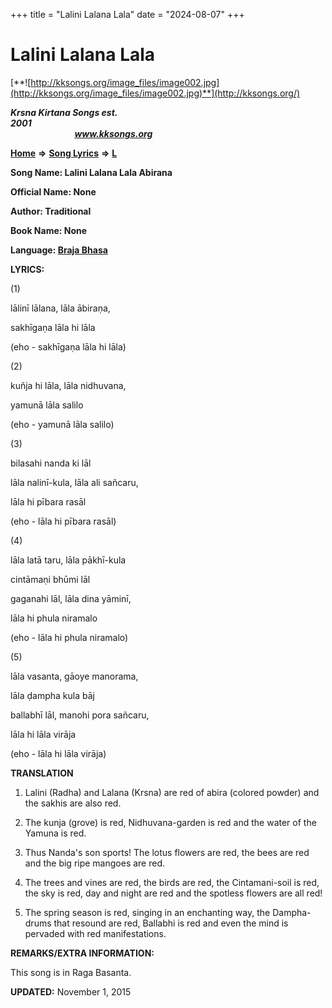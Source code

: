 +++
title = "Lalini Lalana Lala"
date = "2024-08-07"
+++

# Lalini Lalana Lala
[**![http://kksongs.org/image_files/image002.jpg](http://kksongs.org/image_files/image002.jpg)**](http://kksongs.org/)

**_Krsna Kirtana Songs est. 2001_**                                                                                                                                                 **_www.kksongs.org_**

**[Home](http://kksongs.org/)** **⇒** **[Song Lyrics](http://kksongs.org/lyrics.html)** **⇒** **[L](http://kksongs.org/songs/song_l.html)**

**Song Name: Lalini Lalana Lala Abirana**

**Official Name: None**

**Author: Traditional**

**Book Name: None**

**Language: [Braja Bhasa](http://kksongs.org/language/list/braja_bhasa.html)**

**LYRICS:**

(1)

lālinī lālana, lāla ābiraṇa,

sakhīgaṇa lāla hi lāla

(eho - sakhīgaṇa lāla hi lāla)

(2)

kuñja hi lāla, lāla nidhuvana,

yamunā lāla salilo

(eho - yamunā lāla salilo)

(3)

bilasahi nanda ki lāl

lāla nalinī-kula, lāla ali sañcaru,

lāla hi pībara rasāl

(eho - lāla hi pībara rasāl)

(4)

lāla latā taru, lāla pākhī-kula

cintāmaṇi bhūmi lāl

gaganahi lāl, lāla dina yāminī,

lāla hi phula niramalo

(eho - lāla hi phula niramalo)

(5)

lāla vasanta, gāoye manorama,

lāla ḍampha kula bāj

ballabhī lāl, manohi pora sañcaru,

lāla hi lāla virāja

(eho - lāla hi lāla virāja)

**TRANSLATION**

1) Lalini (Radha) and Lalana (Krsna) are red of abira (colored powder) and the sakhis are also red.

2) The kunja (grove) is red, Nidhuvana-garden is red and the water of the Yamuna is red.

3) Thus Nanda's son sports! The lotus flowers are red, the bees are red and the big ripe mangoes are red.

4) The trees and vines are red, the birds are red, the Cintamani-soil is red, the sky is red, day and night are red and the spotless flowers are all red!

5) The spring season is red, singing in an enchanting way, the Dampha-drums that resound are red, Ballabhi is red and even the mind is pervaded with red manifestations.

**REMARKS/EXTRA INFORMATION:**

This song is in Raga Basanta.

**UPDATED:** November 1, 2015